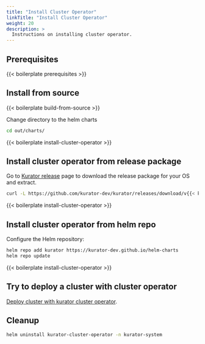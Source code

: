 ```yaml
---
title: "Install Cluster Operator"
linkTitle: "Install Cluster Operator"
weight: 20
description: >
  Instructions on installing cluster operator.
---
```


## Prerequisites

{{< boilerplate prerequisites >}}

## Install from source

{{< boilerplate build-from-source >}}


Change directory to the helm charts

```bash
cd out/charts/
```

{{< boilerplate install-cluster-operator >}}


## Install cluster operator from release package

Go to [Kurator release](https://github.com/kurator-dev/kurator/releases) page to download the release package for your OS and extract.

```bash
curl -L https://github.com/kurator-dev/kurator/releases/download/v{{< kurator-version >}}/cluster-operator-{{< kurator-version >}}.tgz
```

{{< boilerplate install-cluster-operator >}}

## Install cluster operator from helm repo

Configure the Helm repository:

```bash
helm repo add kurator https://kurator-dev.github.io/helm-charts
helm repo update
```

{{< boilerplate install-cluster-operator >}}

## Try to deploy a cluster with cluster operator

[Deploy cluster with kurator cluster operator](/docs/cluster-operator/kurator-cluster-api).

## Cleanup

```bash
helm uninstall kurator-cluster-operator -n kurator-system
```
